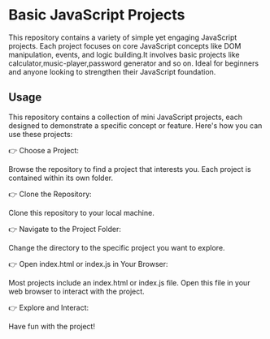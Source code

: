 
# Basic JavaScript Projects


This repository contains a variety of simple yet engaging JavaScript projects. Each project focuses on core JavaScript concepts like DOM manipulation, events, and logic building.It involves basic projects like calculator,music-player,password generator and so on. Ideal for beginners and anyone looking to strengthen their JavaScript foundation.

## Usage

This repository contains a collection of mini JavaScript projects, each designed to demonstrate a specific concept or feature. Here's how you can use these projects:

👉 Choose a Project:

Browse the repository to find a project that interests you. Each project is contained within its own folder.

👉 Clone the Repository:

Clone this repository to your local machine.

👉 Navigate to the Project Folder:

Change the directory to the specific project you want to explore.

👉 Open index.html or index.js in Your Browser:

Most projects include an index.html or index.js file. Open this file in your web browser to interact with the project.

👉 Explore and Interact:

Have fun with the project!

